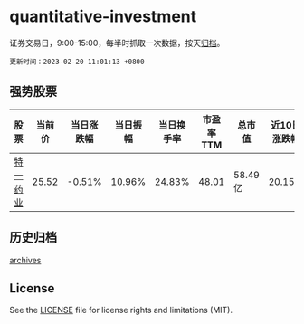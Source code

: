 # quantitative-investment

证券交易日，9:00-15:00，每半时抓取一次数据，按天[归档](archives)。

`更新时间：2023-02-20 11:01:13 +0800`

## 强势股票

|股票|当前价|当日涨跌幅|当日振幅|当日换手率|市盈率TTM|总市值|近10日涨跌幅|
|----|----|----|----|----|----|----|----|
|[特一药业](https://xueqiu.com/S/SZ002728)|25.52|-0.51%|10.96%|24.83%|48.01|58.49亿|20.15%|

## 历史归档

[archives](archives)

## License

See the [LICENSE](LICENSE) file for license rights and limitations (MIT).